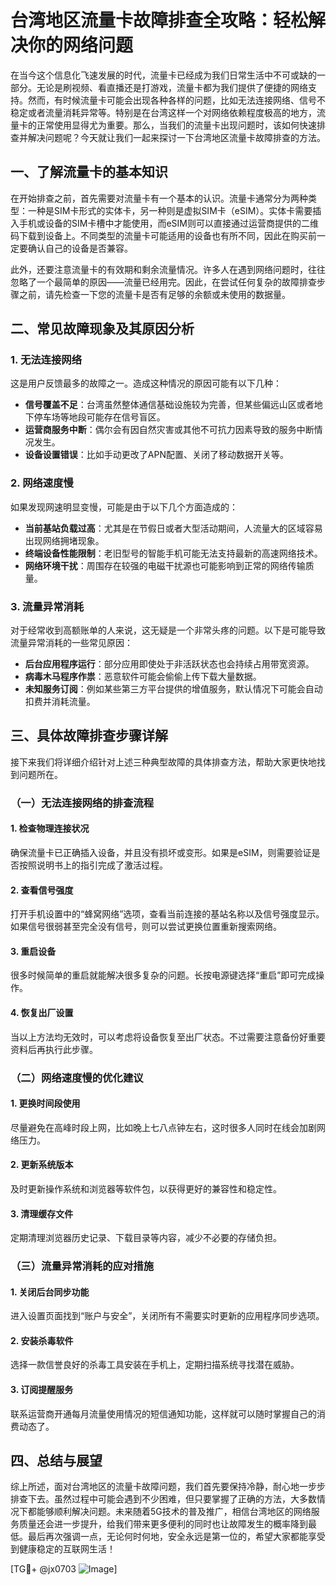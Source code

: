 # 台湾地区流量卡故障排查全攻略：轻松解决你的网络问题

在当今这个信息化飞速发展的时代，流量卡已经成为我们日常生活中不可或缺的一部分。无论是刷视频、看直播还是打游戏，流量卡都为我们提供了便捷的网络支持。然而，有时候流量卡可能会出现各种各样的问题，比如无法连接网络、信号不稳定或者流量消耗异常等。特别是在台湾这样一个对网络依赖程度极高的地方，流量卡的正常使用显得尤为重要。那么，当我们的流量卡出现问题时，该如何快速排查并解决问题呢？今天就让我们一起来探讨一下台湾地区流量卡故障排查的方法。

## 一、了解流量卡的基本知识

在开始排查之前，首先需要对流量卡有一个基本的认识。流量卡通常分为两种类型：一种是SIM卡形式的实体卡，另一种则是虚拟SIM卡（eSIM）。实体卡需要插入手机或设备的SIM卡槽中才能使用，而eSIM则可以直接通过运营商提供的二维码下载到设备上。不同类型的流量卡可能适用的设备也有所不同，因此在购买前一定要确认自己的设备是否兼容。

此外，还要注意流量卡的有效期和剩余流量情况。许多人在遇到网络问题时，往往忽略了一个最简单的原因——流量已经用完。因此，在尝试任何复杂的故障排查步骤之前，请先检查一下您的流量卡是否有足够的余额或未使用的数据量。

## 二、常见故障现象及其原因分析

### 1. 无法连接网络

这是用户反馈最多的故障之一。造成这种情况的原因可能有以下几种：

- **信号覆盖不足**：台湾虽然整体通信基础设施较为完善，但某些偏远山区或者地下停车场等地段可能存在信号盲区。
- **运营商服务中断**：偶尔会有因自然灾害或其他不可抗力因素导致的服务中断情况发生。
- **设备设置错误**：比如手动更改了APN配置、关闭了移动数据开关等。

### 2. 网络速度慢

如果发现网速明显变慢，可能是由于以下几个方面造成的：

- **当前基站负载过高**：尤其是在节假日或者大型活动期间，人流量大的区域容易出现网络拥堵现象。
- **终端设备性能限制**：老旧型号的智能手机可能无法支持最新的高速网络技术。
- **网络环境干扰**：周围存在较强的电磁干扰源也可能影响到正常的网络传输质量。

### 3. 流量异常消耗

对于经常收到高额账单的人来说，这无疑是一个非常头疼的问题。以下是可能导致流量异常消耗的一些常见原因：

- **后台应用程序运行**：部分应用即使处于非活跃状态也会持续占用带宽资源。
- **病毒木马程序作祟**：恶意软件可能会偷偷上传下载大量数据。
- **未知服务订阅**：例如某些第三方平台提供的增值服务，默认情况下可能会自动扣费并消耗流量。

## 三、具体故障排查步骤详解

接下来我们将详细介绍针对上述三种典型故障的具体排查方法，帮助大家更快地找到问题所在。

### （一）无法连接网络的排查流程

#### 1. 检查物理连接状况
确保流量卡已正确插入设备，并且没有损坏或变形。如果是eSIM，则需要验证是否按照说明书上的指引完成了激活过程。

#### 2. 查看信号强度
打开手机设置中的“蜂窝网络”选项，查看当前连接的基站名称以及信号强度显示。如果信号很弱甚至完全没有信号，则可以尝试更换位置重新搜索网络。

#### 3. 重启设备
很多时候简单的重启就能解决很多复杂的问题。长按电源键选择“重启”即可完成操作。

#### 4. 恢复出厂设置
当以上方法均无效时，可以考虑将设备恢复至出厂状态。不过需要注意备份好重要资料后再执行此步骤。

### （二）网络速度慢的优化建议

#### 1. 更换时间段使用
尽量避免在高峰时段上网，比如晚上七八点钟左右，这时很多人同时在线会加剧网络压力。

#### 2. 更新系统版本
及时更新操作系统和浏览器等软件包，以获得更好的兼容性和稳定性。

#### 3. 清理缓存文件
定期清理浏览器历史记录、下载目录等内容，减少不必要的存储负担。

### （三）流量异常消耗的应对措施

#### 1. 关闭后台同步功能
进入设置页面找到“账户与安全”，关闭所有不需要实时更新的应用程序同步选项。

#### 2. 安装杀毒软件
选择一款信誉良好的杀毒工具安装在手机上，定期扫描系统寻找潜在威胁。

#### 3. 订阅提醒服务
联系运营商开通每月流量使用情况的短信通知功能，这样就可以随时掌握自己的消费动态了。

## 四、总结与展望

综上所述，面对台湾地区的流量卡故障问题，我们首先要保持冷静，耐心地一步步排查下去。虽然过程中可能会遇到不少困难，但只要掌握了正确的方法，大多数情况下都能够顺利解决问题。未来随着5G技术的普及推广，相信台湾地区的网络服务质量还会进一步提升，给我们带来更多便利的同时也让故障发生的概率降到最低。最后再次强调一点，无论何时何地，安全永远是第一位的，希望大家都能享受到健康稳定的互联网生活！

[TG💪+ @jx0703 ![Image](https://github.com/user-attachments/assets/dbca1d08-cadb-493c-b0ec-ad6f7a83f270)]